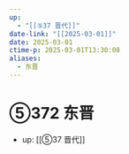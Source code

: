```yaml
---
up:
  - "[[⑤37 晋代]]"
date-link: "[[2025-03-01]]"
date: 2025-03-01
ctime-p: 2025-03-01T13:30:08
aliases:
  - 东晋
---
```


# ⑤372 东晋

- up: [[⑤37 晋代]]
